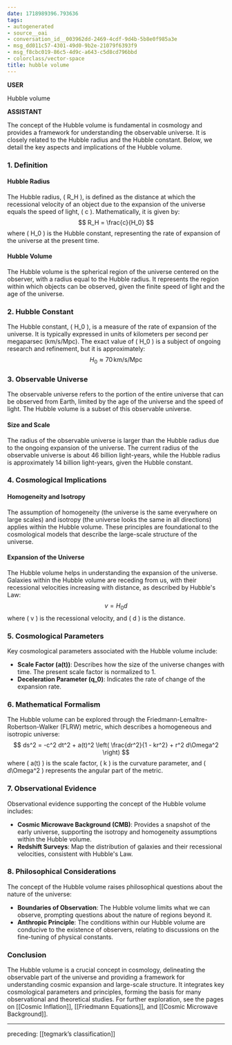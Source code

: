 ```yaml
---
date: 1718989396.793636
tags:
- autogenerated
- source__oai
- conversation_id__003962dd-2469-4cdf-9d4b-5b8e0f985a3e
- msg_dd011c57-4301-49d0-9b2e-21079f6393f9
- msg_f8cbc019-86c5-4d9c-a643-c5d8cd796bbd
- colorclass/vector-space
title: hubble volume
---
```


**USER**

Hubble volume


**ASSISTANT**

The concept of the Hubble volume is fundamental in cosmology and provides a framework for understanding the observable universe. It is closely related to the Hubble radius and the Hubble constant. Below, we detail the key aspects and implications of the Hubble volume.

### 1. **Definition**

#### Hubble Radius
The Hubble radius, \( R_H \), is defined as the distance at which the recessional velocity of an object due to the expansion of the universe equals the speed of light, \( c \). Mathematically, it is given by:
$$
R_H = \frac{c}{H_0}
$$
where \( H_0 \) is the Hubble constant, representing the rate of expansion of the universe at the present time.

#### Hubble Volume
The Hubble volume is the spherical region of the universe centered on the observer, with a radius equal to the Hubble radius. It represents the region within which objects can be observed, given the finite speed of light and the age of the universe.

### 2. **Hubble Constant**

The Hubble constant, \( H_0 \), is a measure of the rate of expansion of the universe. It is typically expressed in units of kilometers per second per megaparsec (km/s/Mpc). The exact value of \( H_0 \) is a subject of ongoing research and refinement, but it is approximately:
$$
H_0 \approx 70 \, \text{km/s/Mpc}
$$

### 3. **Observable Universe**

The observable universe refers to the portion of the entire universe that can be observed from Earth, limited by the age of the universe and the speed of light. The Hubble volume is a subset of this observable universe.

#### Size and Scale
The radius of the observable universe is larger than the Hubble radius due to the ongoing expansion of the universe. The current radius of the observable universe is about 46 billion light-years, while the Hubble radius is approximately 14 billion light-years, given the Hubble constant.

### 4. **Cosmological Implications**

#### Homogeneity and Isotropy
The assumption of homogeneity (the universe is the same everywhere on large scales) and isotropy (the universe looks the same in all directions) applies within the Hubble volume. These principles are foundational to the cosmological models that describe the large-scale structure of the universe.

#### Expansion of the Universe
The Hubble volume helps in understanding the expansion of the universe. Galaxies within the Hubble volume are receding from us, with their recessional velocities increasing with distance, as described by Hubble's Law:
$$
v = H_0 d
$$
where \( v \) is the recessional velocity, and \( d \) is the distance.

### 5. **Cosmological Parameters**

Key cosmological parameters associated with the Hubble volume include:
- **Scale Factor \(a(t)\)**: Describes how the size of the universe changes with time. The present scale factor is normalized to 1.
- **Deceleration Parameter \(q_0\)**: Indicates the rate of change of the expansion rate.

### 6. **Mathematical Formalism**

The Hubble volume can be explored through the Friedmann-Lemaître-Robertson-Walker (FLRW) metric, which describes a homogeneous and isotropic universe:
$$
ds^2 = -c^2 dt^2 + a(t)^2 \left( \frac{dr^2}{1 - kr^2} + r^2 d\Omega^2 \right)
$$
where \( a(t) \) is the scale factor, \( k \) is the curvature parameter, and \( d\Omega^2 \) represents the angular part of the metric.

### 7. **Observational Evidence**

Observational evidence supporting the concept of the Hubble volume includes:
- **Cosmic Microwave Background (CMB)**: Provides a snapshot of the early universe, supporting the isotropy and homogeneity assumptions within the Hubble volume.
- **Redshift Surveys**: Map the distribution of galaxies and their recessional velocities, consistent with Hubble's Law.

### 8. **Philosophical Considerations**

The concept of the Hubble volume raises philosophical questions about the nature of the universe:
- **Boundaries of Observation**: The Hubble volume limits what we can observe, prompting questions about the nature of regions beyond it.
- **Anthropic Principle**: The conditions within our Hubble volume are conducive to the existence of observers, relating to discussions on the fine-tuning of physical constants.

### Conclusion

The Hubble volume is a crucial concept in cosmology, delineating the observable part of the universe and providing a framework for understanding cosmic expansion and large-scale structure. It integrates key cosmological parameters and principles, forming the basis for many observational and theoretical studies. For further exploration, see the pages on [[Cosmic Inflation]], [[Friedmann Equations]], and [[Cosmic Microwave Background]].


---

preceding: [[tegmark’s classification]]